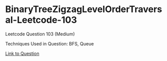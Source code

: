 # BinaryTreeZigzagLevelOrderTraversal-Leetcode-103

Leetcode Question 103 (Medium)

Techniques Used in Question:
BFS, Queue

[Link to Question](https://leetcode.com/problems/binary-tree-zigzag-level-order-traversal/)
